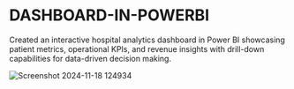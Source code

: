 # DASHBOARD-IN-POWERBI

Created an interactive hospital analytics dashboard in Power BI showcasing patient metrics, operational KPIs, and revenue insights with drill-down capabilities for data-driven decision making.


![Screenshot 2024-11-18 124934](https://github.com/user-attachments/assets/2b1f8fe3-81a8-4558-93d3-527a8b1d3632)
